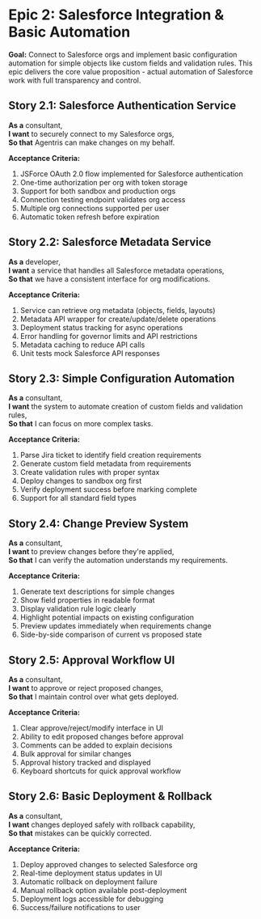 # Epic 2: Salesforce Integration & Basic Automation

**Goal:** Connect to Salesforce orgs and implement basic configuration automation for simple objects like custom fields and validation rules. This epic delivers the core value proposition - actual automation of Salesforce work with full transparency and control.

## Story 2.1: Salesforce Authentication Service

**As a** consultant,  
**I want** to securely connect to my Salesforce orgs,  
**So that** Agentris can make changes on my behalf.

**Acceptance Criteria:**

1. JSForce OAuth 2.0 flow implemented for Salesforce authentication
2. One-time authorization per org with token storage
3. Support for both sandbox and production orgs
4. Connection testing endpoint validates org access
5. Multiple org connections supported per user
6. Automatic token refresh before expiration

## Story 2.2: Salesforce Metadata Service

**As a** developer,  
**I want** a service that handles all Salesforce metadata operations,  
**So that** we have a consistent interface for org modifications.

**Acceptance Criteria:**

1. Service can retrieve org metadata (objects, fields, layouts)
2. Metadata API wrapper for create/update/delete operations
3. Deployment status tracking for async operations
4. Error handling for governor limits and API restrictions
5. Metadata caching to reduce API calls
6. Unit tests mock Salesforce API responses

## Story 2.3: Simple Configuration Automation

**As a** consultant,  
**I want** the system to automate creation of custom fields and validation rules,  
**So that** I can focus on more complex tasks.

**Acceptance Criteria:**

1. Parse Jira ticket to identify field creation requirements
2. Generate custom field metadata from requirements
3. Create validation rules with proper syntax
4. Deploy changes to sandbox org first
5. Verify deployment success before marking complete
6. Support for all standard field types

## Story 2.4: Change Preview System

**As a** consultant,  
**I want** to preview changes before they're applied,  
**So that** I can verify the automation understands my requirements.

**Acceptance Criteria:**

1. Generate text descriptions for simple changes
2. Show field properties in readable format
3. Display validation rule logic clearly
4. Highlight potential impacts on existing configuration
5. Preview updates immediately when requirements change
6. Side-by-side comparison of current vs proposed state

## Story 2.5: Approval Workflow UI

**As a** consultant,  
**I want** to approve or reject proposed changes,  
**So that** I maintain control over what gets deployed.

**Acceptance Criteria:**

1. Clear approve/reject/modify interface in UI
2. Ability to edit proposed changes before approval
3. Comments can be added to explain decisions
4. Bulk approval for similar changes
5. Approval history tracked and displayed
6. Keyboard shortcuts for quick approval workflow

## Story 2.6: Basic Deployment & Rollback

**As a** consultant,  
**I want** changes deployed safely with rollback capability,  
**So that** mistakes can be quickly corrected.

**Acceptance Criteria:**

1. Deploy approved changes to selected Salesforce org
2. Real-time deployment status updates in UI
3. Automatic rollback on deployment failure
4. Manual rollback option available post-deployment
5. Deployment logs accessible for debugging
6. Success/failure notifications to user
